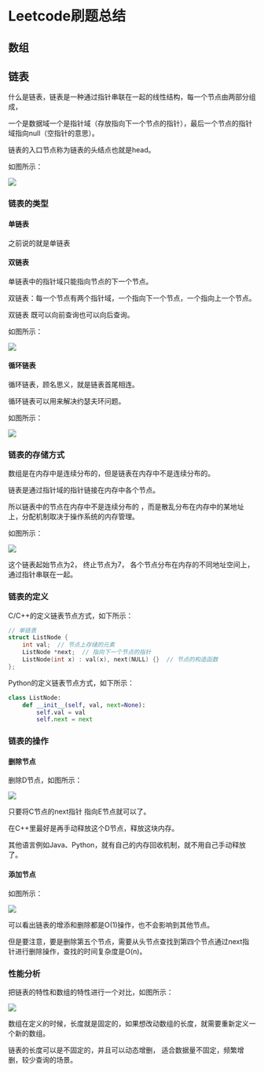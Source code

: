 # Leetcode刷题总结

## 数组

## 链表

什么是链表，链表是一种通过指针串联在一起的线性结构，每一个节点由两部分组成，

一个是数据域一个是指针域（存放指向下一个节点的指针），最后一个节点的指针域指向null（空指针的意思）。

链表的入口节点称为链表的头结点也就是head。

如图所示：

![](https://good2-1316920822.cos.ap-nanjing.myqcloud.com/202302211057287.webp)

### 链表的类型

#### 单链表

之前说的就是单链表

#### 双链表

单链表中的指针域只能指向节点的下一个节点。

双链表：每一个节点有两个指针域，一个指向下一个节点，一个指向上一个节点。

双链表 既可以向前查询也可以向后查询。

如图所示：

![](https://good2-1316920822.cos.ap-nanjing.myqcloud.com/202302211057453.webp)

#### 循环链表

循环链表，顾名思义，就是链表首尾相连。

循环链表可以用来解决约瑟夫环问题。

如图所示：

![](https://good2-1316920822.cos.ap-nanjing.myqcloud.com/202302211057251.webp)

### 链表的存储方式

数组是在内存中是连续分布的，但是链表在内存中不是连续分布的。

链表是通过指针域的指针链接在内存中各个节点。

所以链表中的节点在内存中不是连续分布的 ，而是散乱分布在内存中的某地址上，分配机制取决于操作系统的内存管理。

如图所示：

![](https://good2-1316920822.cos.ap-nanjing.myqcloud.com/202302211057726.webp)

这个链表起始节点为2， 终止节点为7， 各个节点分布在内存的不同地址空间上，通过指针串联在一起。

### 链表的定义

C/C++的定义链表节点方式，如下所示：

```C++
// 单链表
struct ListNode {
    int val;  // 节点上存储的元素
    ListNode *next;  // 指向下一个节点的指针
    ListNode(int x) : val(x), next(NULL) {}  // 节点的构造函数
};
```

Python的定义链表节点方式，如下所示：

```python
class ListNode:
    def __init__(self, val, next=None):
        self.val = val
        self.next = next
```

### 链表的操作

#### 删除节点

删除D节点，如图所示：

![](https://good2-1316920822.cos.ap-nanjing.myqcloud.com/202302211057821.webp)

只要将C节点的next指针 指向E节点就可以了。

在C++里最好是再手动释放这个D节点，释放这块内存。

其他语言例如Java、Python，就有自己的内存回收机制，就不用自己手动释放了。

#### 添加节点

如图所示：

![](https://good2-1316920822.cos.ap-nanjing.myqcloud.com/202302211057853.webp)

可以看出链表的增添和删除都是O(1)操作，也不会影响到其他节点。

但是要注意，要是删除第五个节点，需要从头节点查找到第四个节点通过next指针进行删除操作，查找的时间复杂度是O(n)。

### 性能分析

把链表的特性和数组的特性进行一个对比，如图所示：

![](https://good2-1316920822.cos.ap-nanjing.myqcloud.com/202302211057662.webp)

数组在定义的时候，长度就是固定的，如果想改动数组的长度，就需要重新定义一个新的数组。

链表的长度可以是不固定的，并且可以动态增删， 适合数据量不固定，频繁增删，较少查询的场景。
